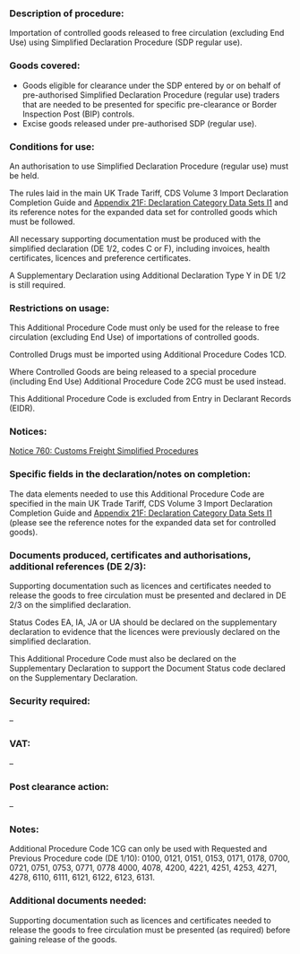 ### Description of procedure:

Importation of controlled goods released to free circulation (excluding End Use) using Simplified Declaration Procedure (SDP regular use).

### Goods covered:

*   Goods eligible for clearance under the SDP entered by or on behalf of pre-authorised Simplified Declaration Procedure (regular use) traders that are needed to be presented for specific pre-clearance or Border Inspection Post (BIP) controls.
*   Excise goods released under pre-authorised SDP (regular use).

### Conditions for use:

An authorisation to use Simplified Declaration Procedure (regular use) must be held.

The rules laid in the main UK Trade Tariff, CDS Volume 3 Import Declaration Completion Guide and [Appendix 21F: Declaration Category Data Sets I1](https://www.gov.uk/government/publications/appendix-21-import-declaration-category-data-sets/appendix-21f-declaration-category-data-sets-i1-cf) and its reference notes for the expanded data set for controlled goods which must be followed.

All necessary supporting documentation must be produced with the simplified declaration (DE 1/2, codes C or F), including invoices, health certificates, licences and preference certificates.

A Supplementary Declaration using Additional Declaration Type Y in DE 1/2 is still required.

### Restrictions on usage:

This Additional Procedure Code must only be used for the release to free circulation (excluding End Use) of importations of controlled goods.

Controlled Drugs must be imported using Additional Procedure Codes 1CD.

Where Controlled Goods are being released to a special procedure (including End Use) Additional Procedure Code 2CG must be used instead.

This Additional Procedure Code is excluded from Entry in Declarant Records (EIDR).

### Notices:

[Notice 760: Customs Freight Simplified Procedures](https://www.gov.uk/government/publications/vat-notice-760-customs-freight-simplified-procedures)

### Specific fields in the declaration/notes on completion:

The data elements needed to use this Additional Procedure Code are specified in the main UK Trade Tariff, CDS Volume 3 Import Declaration Completion Guide and [Appendix 21F: Declaration Category Data Sets I1](https://www.gov.uk/government/publications/appendix-21-import-declaration-category-data-sets/appendix-21f-declaration-category-data-sets-i1-cf) (please see the reference notes for the expanded data set for controlled goods).

### Documents produced, certificates and authorisations, additional references (DE 2/3):

Supporting documentation such as licences and certificates needed to release the goods to free circulation must be presented and declared in DE 2/3 on the simplified declaration.

Status Codes EA, IA, JA or UA should be declared on the supplementary declaration to evidence that the licences were previously declared on the simplified declaration.

This Additional Procedure Code must also be declared on the Supplementary Declaration to support the Document Status code declared on the Supplementary Declaration.

### Security required:

–

### VAT:

–

### Post clearance action:

–

### Notes:

Additional Procedure Code 1CG can only be used with Requested and Previous Procedure code (DE 1/10): 0100, 0121, 0151, 0153, 0171, 0178, 0700, 0721, 0751, 0753, 0771, 0778 4000, 4078, 4200, 4221, 4251, 4253, 4271, 4278, 6110, 6111, 6121, 6122, 6123, 6131.

### Additional documents needed:

Supporting documentation such as licences and certificates needed to release the goods to free circulation must be presented (as required) before gaining release of the goods.